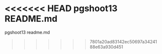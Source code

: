 <<<<<<< HEAD
pgshoot13 README.md
=======
pgshoot13 readme.md
>>>>>>> 7801a20ad83142ec50697a3424188e63a930d451
